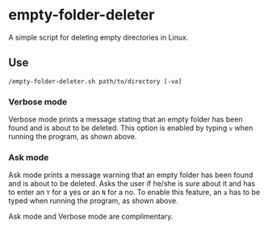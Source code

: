 # empty-folder-deleter
A simple script for deleting empty directories in Linux.

## Use
`/empty-folder-deleter.sh path/to/directory [-va]`

### Verbose mode
Verbose mode prints a message stating that an empty folder has been found and is about to be deleted. This option is enabled by typing `v` when running the program, as shown above.

### Ask mode
Ask mode prints a message warning that an empty folder has been found and is about to be deleted. Asks the user if he/she is sure about it and has to enter an `Y` for a yes or an `N` for a no. To enable this feature, an `a` has to be typed when running the program, as shown above.

Ask mode and Verbose mode are complimentary.
